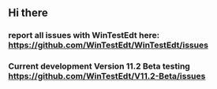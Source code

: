## Hi there 

### report all issues with <b>WinTestEdt</b> here: https://github.com/WinTestEdt/WinTestEdt/issues

### Current development Version 11.2 Beta testing https://github.com/WinTestEdt/V11.2-Beta/issues

<!--
**WinTestEdt/WinTestEdt** is a ✨ _special_ ✨ repository because its `README.md` (this file) appears on your GitHub profile.

Here are some ideas to get you started:

- 🔭 I’m currently working on ...
- 🌱 I’m currently learning ...
- 👯 I’m looking to collaborate on ...
- 🤔 I’m looking for help with ...
- 💬 Ask me about ...
- 📫 How to reach me: ...
- 😄 Pronouns: ...
- ⚡ Fun fact: ...
-->
